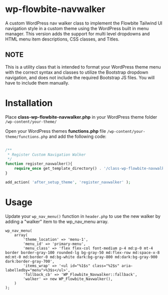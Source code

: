 # wp-flowbite-navwalker
A custom WordPress nav walker class to implement the Flowbite Tailwind UI navigation style in a custom theme using the WordPress built in menu manager. This version adds the support for multi level dropdowns and HTML menu item descriptions, CSS classes, and Titles.


## NOTE
This is a utility class that is intended to format your WordPress theme menu with the correct syntax and classes to utilize the Bootstrap dropdown navigation, and does not include the required Bootstrap JS files. You will have to include them manually.

# Installation
Place **class-wp-flowbite-navwalker.php** in your WordPress theme folder `/wp-content/your-theme/`

Open your WordPress themes **functions.php** file `/wp-content/your-theme/functions.php` and add the following code:

```php

/**
 * Register Custom Navigation Walker
 */
function register_navwalker(){
    require_once get_template_directory() . '/class-wp-flowbite-navwalker.php';
}

add_action( 'after_setup_theme', 'register_navwalker' );

```

# Usage

Update your `wp_nav_menu()` function in `header.php` to use the new walker by adding a "walker" item to the wp_nav_menu array.

```
wp_nav_menu(
    array(
        'theme_location' => 'menu-1',
        'menu_id' => 'primary-menu',
        'menu_class' => 'flex flex-col font-medium p-4 md:p-0 mt-4 border border-gray-100 rounded-lg bg-gray-50 md:flex-row md:space-x-8 md:mt-0 md:border-0 md:bg-white dark:bg-gray-800 md:dark:bg-gray-900 dark:border-gray-700',
        'items_wrap' => '<ul id="%1$s" class="%2$s" aria-labelledby="menu">%3$s</ul>',
        'fallback_cb' => 'WP_Flowbite_Navwalker::fallback',
        'walker' => new WP_Flowbite_Navwalker(),
    )
);

```

